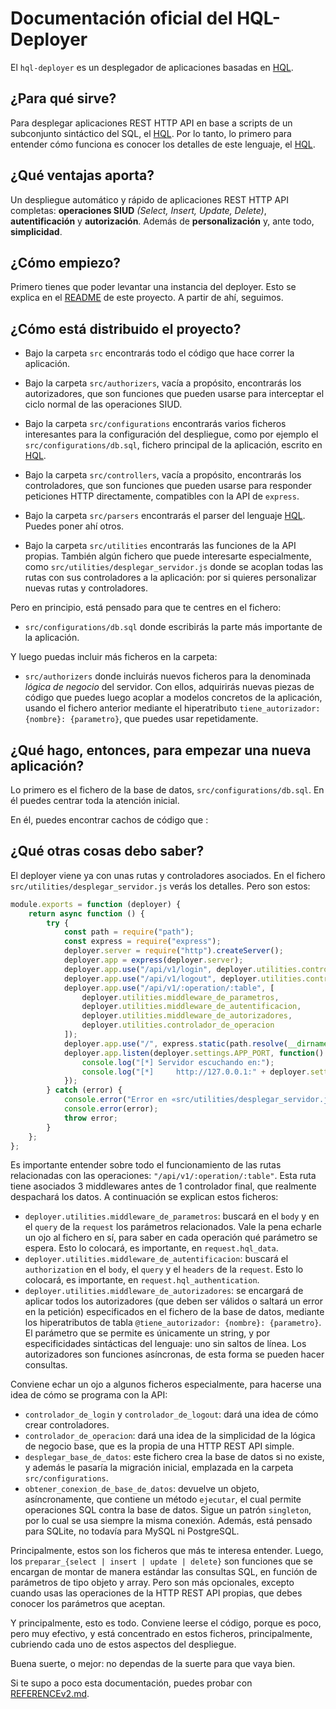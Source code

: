 # Documentación oficial del HQL-Deployer

El `hql-deployer` es un desplegador de aplicaciones basadas en [HQL](https://github.com/allnulled/h-query-language).

## ¿Para qué sirve?

Para desplegar aplicaciones REST HTTP API en base a scripts de un subconjunto sintáctico del SQL, el [HQL](https://github.com/allnulled/h-query-language). Por lo tanto, lo primero para entender cómo funciona es conocer los detalles de este lenguaje, el [HQL](https://github.com/allnulled/h-query-language).

## ¿Qué ventajas aporta?

Un despliegue automático y rápido de aplicaciones REST HTTP API completas: **operaciones SIUD** *(Select, Insert, Update, Delete)*, **autentificación** y **autorización**. Además de **personalización** y, ante todo, **simplicidad**.

## ¿Cómo empiezo?

Primero tienes que poder levantar una instancia del deployer. Esto se explica en el [README](./README.md) de este proyecto. A partir de ahí, seguimos.

## ¿Cómo está distribuido el proyecto?

- Bajo la carpeta `src` encontrarás todo el código que hace correr la aplicación.

- Bajo la carpeta `src/authorizers`, vacía a propósito, encontrarás los autorizadores, que son funciones que pueden usarse para interceptar el ciclo normal de las operaciones SIUD.

- Bajo la carpeta `src/configurations` encontrarás varios ficheros interesantes para la configuración del despliegue, como por ejemplo el `src/configurations/db.sql`, fichero principal de la aplicación, escrito en [HQL](https://github.com/allnulled/h-query-language).

- Bajo la carpeta `src/controllers`, vacía a propósito, encontrarás los controladores, que son funciones que pueden usarse para responder peticiones HTTP directamente, compatibles con la API de `express`.

- Bajo la carpeta `src/parsers` encontrarás el parser del lenguaje [HQL](https://github.com/allnulled/h-query-language). Puedes poner ahí otros.

- Bajo la carpeta `src/utilities` encontrarás las funciones de la API propias. También algún fichero que puede interesarte especialmente, como `src/utilities/desplegar_servidor.js` donde se acoplan todas las rutas con sus controladores a la aplicación: por si quieres personalizar nuevas rutas y controladores.

Pero en principio, está pensado para que te centres en el fichero:

  - `src/configurations/db.sql` donde escribirás la parte más importante de la aplicación.

Y luego puedas incluir más ficheros en la carpeta:

  - `src/authorizers` donde incluirás nuevos ficheros para la denominada *lógica de negocio* del servidor. Con ellos, adquirirás nuevas piezas de código que puedes luego acoplar a modelos concretos de la aplicación, usando el fichero anterior mediante el hiperatributo `tiene_autorizador: {nombre}: {parametro}`, que puedes usar repetidamente.

## ¿Qué hago, entonces, para empezar una nueva aplicación?

Lo primero es el fichero de la base de datos, `src/configurations/db.sql`. En él puedes centrar toda la atención inicial.

En él, puedes encontrar cachos de código que :

## ¿Qué otras cosas debo saber?

El deployer viene ya con unas rutas y controladores asociados. En el fichero `src/utilities/desplegar_servidor.js` verás los detalles. Pero son estos:

```js
module.exports = function (deployer) {
    return async function () {
        try {
            const path = require("path");
            const express = require("express");
            deployer.server = require("http").createServer();
            deployer.app = express(deployer.server);
            deployer.app.use("/api/v1/login", deployer.utilities.controlador_de_login);
            deployer.app.use("/api/v1/logout", deployer.utilities.controlador_de_logout);
            deployer.app.use("/api/v1/:operation/:table", [
                deployer.utilities.middleware_de_parametros,
                deployer.utilities.middleware_de_autentificacion,
                deployer.utilities.middleware_de_autorizadores,
                deployer.utilities.controlador_de_operacion
            ]);
            deployer.app.use("/", express.static(path.resolve(__dirname + "/../www/files")));
            deployer.app.listen(deployer.settings.APP_PORT, function() {
                console.log("[*] Servidor escuchando en:");
                console.log("[*]     http://127.0.0.1:" + deployer.settings.APP_PORT);
            });
        } catch (error) {
            console.error("Error en «src/utilities/desplegar_servidor.js»");
            console.error(error);
            throw error;
        }
    };
};
```

Es importante entender sobre todo el funcionamiento de las rutas relacionadas con las operaciones: `"/api/v1/:operation/:table"`. Esta ruta tiene asociados 3 middlewares antes de 1 controlador final, que realmente despachará los datos. A continuación se explican estos ficheros:

  - `deployer.utilities.middleware_de_parametros`: buscará en el `body` y en el `query` de la `request` los parámetros relacionados. Vale la pena echarle un ojo al fichero en sí, para saber en cada operación qué parámetro se espera. Esto lo colocará, es importante, en `request.hql_data`.
  - `deployer.utilities.middleware_de_autentificacion`: buscará el `authorization` en el `body`, el `query` y el `headers` de la `request`. Esto lo colocará, es importante, en `request.hql_authentication`.
  - `deployer.utilities.middleware_de_autorizadores`: se encargará de aplicar todos los autorizadores (que deben ser válidos o saltará un error en la petición) especificados en el fichero de la base de datos, mediante los hiperatributos de tabla `@tiene_autorizador: {nombre}: {parametro}`. El parámetro que se permite es únicamente un string, y por especificidades sintácticas del lenguaje: uno sin saltos de línea. Los autorizadores son funciones asíncronas, de esta forma se pueden hacer consultas.

Conviene echar un ojo a algunos ficheros especialmente, para hacerse una idea de cómo se programa con la API:

  - `controlador_de_login` y `controlador_de_logout`: dará una idea de cómo crear controladores.
  - `controlador_de_operacion`: dará una idea de la simplicidad de la lógica de negocio base, que es la propia de una HTTP REST API simple.
  - `desplegar_base_de_datos`: este fichero crea la base de datos si no existe, y además le pasaría la migración inicial, emplazada en la carpeta `src/configurations`.
  - `obtener_conexion_de_base_de_datos`: devuelve un objeto, asíncronamente, que contiene un método `ejecutar`, el cual permite operaciones SQL contra la base de datos. Sigue un patrón `singleton`, por lo cual se usa siempre la misma conexión. Además, está pensado para SQLite, no todavía para MySQL ni PostgreSQL.

Principalmente, estos son los ficheros que más te interesa entender. Luego, los `preparar_{select | insert | update | delete}` son funciones que se encargan de montar de manera estándar las consultas SQL, en función de parámetros de tipo objeto y array. Pero son más opcionales, excepto cuando usas las operaciones de la HTTP REST API propias, que debes conocer los parámetros que aceptan.

Y principalmente, esto es todo. Conviene leerse el código, porque es poco, pero muy efectivo, y está concentrado en estos ficheros, principalmente, cubriendo cada uno de estos aspectos del despliegue.

Buena suerte, o mejor: no dependas de la suerte para que vaya bien.

Si te supo a poco esta documentación, puedes probar con [REFERENCEv2.md](./REFERENCEv2.md).
